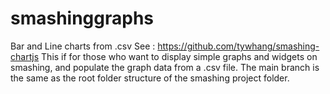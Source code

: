 # smashinggraphs
Bar and Line charts from .csv
See : https://github.com/tywhang/smashing-chartjs
This if for those who want to display simple graphs and widgets on smashing, and populate the graph data from a .csv file.
The main branch is the same as the root folder structure of the smashing project folder.
